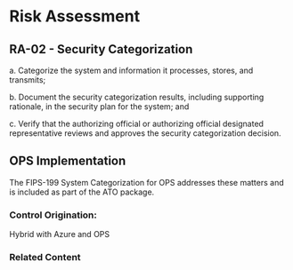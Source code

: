 # Risk Assessment
## RA-02 - Security Categorization

a. Categorize the system and information it processes, stores, and transmits;

b. Document the security categorization results, including supporting rationale, in the security plan for the system; and

c. Verify that the authorizing official or authorizing official designated representative reviews and approves the security categorization decision.

## OPS Implementation

The FIPS-199 System Categorization for OPS addresses these matters and is included as part of the ATO package.


### Control Origination:

Hybrid with Azure and OPS

### Related Content
